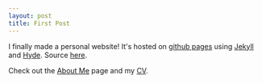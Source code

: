 ```yaml
---
layout: post
title: First Post
---
```


I finally made a personal website!
It's hosted on [github pages](https://pages.github.com/) using
[Jekyll](http://jekyllrb.com) and [Hyde](https://github.com/poole/hyde).
Source [here](https://github.com/mcogswell/mcogswell.github.com).

Check out the [About Me](/about/) page and my
[CV](/assets/cv_mar_2015.pdf).
